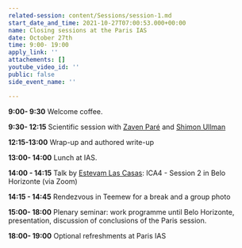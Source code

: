 ```yaml
---
related-session: content/Sessions/session-1.md
start_date_and_time: 2021-10-27T07:00:53.000+00:00
name: Closing sessions at the Paris IAS
date: October 27th
time: 9:00- 19:00
apply_link: ''
attachements: []
youtube_video_id: ''
public: false
side_event_name: ''

---
```

**9:00- 9:30** Welcome coffee.

**9:30- 12:15** Scientific session with [Zaven Paré](https://www.intercontinental-academia.org/mentors#par "Zaven Paré") and [Shimon Ullman](https://www.intercontinental-academia.org/mentors#ullman "Shimon Ullman")

**12:15-13:00** Wrap-up and authored write-up

**13:00- 14:00** Lunch at IAS.

**14:00 - 14:15** Talk by [Estevam Las Casas](/about/ica4#barbosa-de-las-casas "Estevam Las Casas"): ICA4 - Session 2 in Belo Horizonte (via Zoom)

**14:15 - 14:45** Rendezvous in Teemew for a break and a group photo

**15:00- 18:00** Plenary seminar: work programme until Belo Horizonte, presentation, discussion of conclusions of the Paris session.

**18:00- 19:00** Optional refreshments at Paris IAS